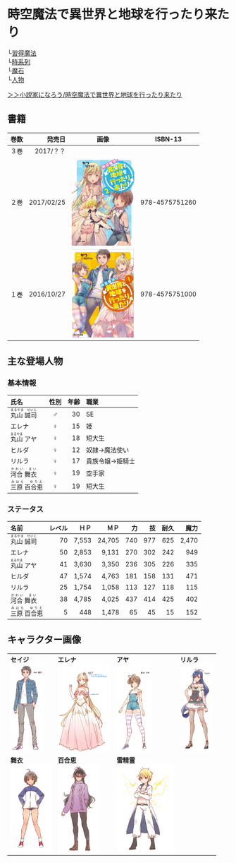 # 時空魔法で異世界と地球を行ったり来たり
└[習得魔法](MasterMagic.md)  
└[時系列](TimeSeries.md)  
└[魔石](Manastone.md)  
└[人物](Person.md)  

[＞＞小説家になろう/時空魔法で異世界と地球を行ったり来たり](http://ncode.syosetu.com/n6451cr/)

## 書籍

|巻数|発売日|画像|ISBN-13|
|---:|---:|:---:|:---:|
|３巻|2017/？？|||
|２巻|2017/02/25|[<img src="img/FrontPage2.png" height="200px">](http://www.amazon.co.jp/exec/obidos/ASIN/457575126X/syou2014-22)|978-4575751260|
|１巻|2016/10/27|[<img src="img/FrontPage1.jpg" height="200px">](http://www.amazon.co.jp/exec/obidos/ASIN/4575751006/syou2014-22)|978-4575751000|

## 主な登場人物

### 基本情報

|氏名|性別|年齢|職業|
|:---|:---:|---:|:---|
|<ruby>丸山 誠司<rp>（</rp><rt>まるやま　せいじ</rt><rp>）</rp></ruby>|♂|30|SE|
|エレナ|♀|15|姫|
|<ruby>丸山<rp>（</rp><rt>まるやま</rt><rp>）</rp></ruby> アヤ|♀|18|短大生|
|ヒルダ|♀|12|奴隷→魔法使い|
|リルラ|♀|17|貴族令嬢→姫騎士|
|<ruby>河合 舞衣<rp>（</rp><rt>かわい　まい</rt><rp>）</rp></ruby>|♀|19|空手家|
|<ruby>三原 百合恵<rp>（</rp><rt>みはら　ゆりえ</rt><rp>）</rp></ruby>|♀|19|短大生|

### ステータス

|名前|レベル|ＨＰ|ＭＰ|力|技|耐久|魔力|
|:---|---:|---:|---:|---:|---:|---:|---:|
|<ruby>丸山 誠司<rp>（</rp><rt>まるやま　せいじ</rt><rp>）</rp></ruby>|70|7,553|24,705|740|977|625|2,470|
|エレナ|50|2,853|9,131|270|302|242|949|
|<ruby>丸山<rp>（</rp><rt>まるやま</rt><rp>）</rp></ruby> アヤ|41|3,630|3,350|236|305|226|335|
|ヒルダ|47|1,574|4,763|181|158|131|471|
|リルラ|25|1,754|1,058|113|127|118|115|
|<ruby>河合 舞衣<rp>（</rp><rt>かわい　まい</rt><rp>）</rp></ruby>|38|4,785|4,025|437|414|425|402|
|<ruby>三原 百合恵<rp>（</rp><rt>みはら　ゆりえ</rt><rp>）</rp></ruby>|5|448|1,478|65|45|15|152|

## キャラクター画像
|||||
|---|---|---|---|
|**セイジ**<br><img src="img/セイジ.png" height="200px">|**エレナ**<br><img src="img/エレナ.png" height="200px">|**アヤ**<br><img src="img/アヤ.png" height="200px">|**リルラ**<br><img src="img/リルラ.png" height="200px">|
|**舞衣**<br><img src="img/舞衣.jpg" height="200px">|**百合恵**<br><img src="img/百合恵.jpg" height="200px">|**雷精霊**<br><img src="img/雷精霊.jpg" height="200px">|
